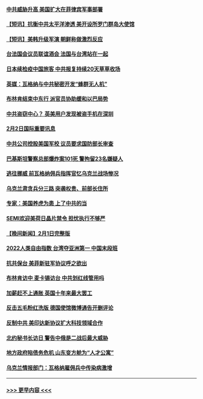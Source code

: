 #### [中共威胁升高 美国扩大在菲律宾军事部署](../pages/prog202/a103640583.md?t=02030643) 
#### [【短讯】抗衡中共太平洋渗透 美开设所罗门群岛大使馆](../pages/prog202/a103640581.md?t=02030643) 
#### [【短讯】美韩升级军演 朝鲜称做激烈反应](../pages/prog202/a103640582.md?t=02030643) 
#### [台法国会议员联谊酒会  法国与台湾站在一起](../pages/prog202/a103640586.md?t=02030643) 
#### [日本续检疫中国旅客 中共报复持续20天草草收场](../pages/prog202/a103640446.md?t=02030643) 
#### [英媒：瓦格纳与中共秘密开发“蜂群无人机”](../pages/prog202/a103640301.md?t=02030643) 
#### [布林肯结束中东行 派官员协助缓和以巴局势](../pages/prog202/a103640313.md?t=02030643) 
#### [中共盗窃中心？ 英美用户发现被盗手机在深圳](../pages/prog202/a103640295.md?t=02030643) 
#### [2月2日国际重要讯息](../pages/prog202/a103640311.md?t=02030643) 
#### [中共公司控股美国军校 议员要求国防部长审查](../pages/prog202/a103640290.md?t=02030643) 
#### [巴基斯坦警察总部爆炸案101死 警拘留23名嫌疑人](../pages/prog202/a103640241.md?t=02030643) 
#### [逃往挪威 前瓦格纳佣兵指挥官忆乌克兰战场惨况](../pages/prog202/a103640217.md?t=02030643) 
#### [乌克兰肃贪兵分三路 突袭权贵、前部长住所](../pages/prog202/a103640197.md?t=02030643) 
#### [专家：美国养虎为患 上了中共的当](../pages/prog202/a103640192.md?t=02030643) 
#### [SEMI欢迎美荷日晶片禁令 担忧执行不够严](../pages/prog202/a103640190.md?t=02030643) 
#### [【晚间新闻】2月1日完整版](../pages/prog202/a103640100.md?t=02030643) 
#### [2022人类自由指数 台湾夺亚洲第一 中国末段班](../pages/prog202/a103640130.md?t=02030643) 
#### [抗共保台 美菲新驻军协议呼之欲出](../pages/prog202/a103639993.md?t=02030643) 
#### [布林肯访中 麦卡锡访台 中共划红线管用吗](../pages/prog202/a103639992.md?t=02030643) 
#### [加薪赶不上通胀 英国十年来最大罢工](../pages/prog202/a103639994.md?t=02030643) 
#### [反击五毛粉红洗版 德国使馆微博通告开删评论](../pages/prog202/a103639777.md?t=02030643) 
#### [反制中共 美印达新协议扩大科技领域合作](../pages/prog202/a103639848.md?t=02030643) 
#### [北约秘书长访日 警告中俄是二战后最大威胁](../pages/prog202/a103639817.md?t=02030643) 
#### [地方政府陷债务危机 山东变方舱为“人才公寓”](../pages/prog202/a103639604.md?t=02030643) 
#### [乌克兰情报部门：瓦格纳雇佣兵中传染病激增](../pages/prog202/a103639611.md?t=02030643) 

----
#### [ >>> 更早内容 <<< ](../indexes/prog202-earlier.md)
